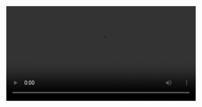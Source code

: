 

<video width="100%" controls controlslist="nodownload nofullscreen noremoteplayback" disablePictureInPicture>
  <source src="https://api.keepwork.com/ts-storage/siteFiles/16883/raw#基本概念 01.webm" type="video/webm" />
  <source src="https://api.keepwork.com/ts-storage/siteFiles/16748/raw#基本概念 01.mp4" type="video/mp4" />
   
  你的浏览器不支持播放
</video>
<style>
video::-webkit-media-controls-fullscreen-button { display: none; } 
</style>
